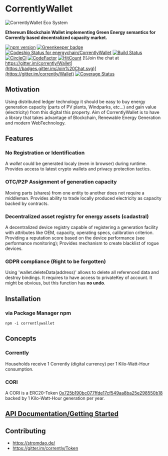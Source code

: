 # CorrentlyWallet
![CorrentlyWallet Eco System](http://corrently.com/assets/img/CorrentlyWallet.draw.png)

**Ethereum Blockchain Wallet implementing Green Energy semantics for Corrently based decentralized capacity market.**

[![npm version](https://badge.fury.io/js/correntlywallet.svg)](https://badge.fury.io/js/correntlywallet) [![Greenkeeper badge](https://badges.greenkeeper.io/energychain/CorrentlyWallet.svg)](https://greenkeeper.io/)
[ ![Codeship Status for energychain/CorrentlyWallet](https://app.codeship.com/projects/1851a8e0-aa17-0136-d403-2eaeeac4cf7b/status?branch=master)](https://app.codeship.com/projects/309008)
[![Build Status](https://travis-ci.org/energychain/CorrentlyWallet.svg?branch=master)](https://travis-ci.org/energychain/CorrentlyWallet)
[![CircleCI](https://circleci.com/gh/energychain/CorrentlyWallet.svg?style=svg)](https://circleci.com/gh/energychain/CorrentlyWallet)
[![CodeFactor](https://www.codefactor.io/repository/github/energychain/correntlywallet/badge)](https://www.codefactor.io/repository/github/energychain/correntlywallet)
[![HitCount](http://hits.dwyl.io/energychain/CorrentlyWallet.svg)](http://hits.dwyl.io/energychain/CorrentlyWallet)
[![Join the chat at https://gitter.im/corrently/Wallet](https://badges.gitter.im/Join%20Chat.svg)](https://gitter.im/corrently/Wallet)
[![Coverage Status](https://coveralls.io/repos/github/energychain/CorrentlyWallet/badge.svg?branch=master)](https://coveralls.io/github/energychain/CorrentlyWallet?branch=master)



## Motivation


Using distributed ledger technology it should be easy to buy energy generation capacity (parts of PV plants, Windparks, etc...) and gain value (electricity) from this digital this property.  Aim of CorrentlyWallet is to have a library that takes advantage of Blockchain, Renewable Energy Generation and modern WebTechnology.

## Features
### No Registration or Identification
A *wallet* could be generated localy (even in browser) during runtime. Provides access to latest crypto wallets and privacy protection tactics.

### OTC/P2P Assignment of generation capacity
Moving parts (shares) from one entity to another does not require a middleman. Provides ability to trade locally produced electricity as capacity backed by contracts.

### Decentralized asset registry for energy assets (cadastral)
A decentralized device registry capable of registering a generation facility with attributes like OEM, capacity,
operating specs, calibration criterion.
Providing a reputation score based on the device performance (see performance monitoring);
Provides mechanism to create blacklist of rogue devices.

### GDPR compliance (Right to be forgotten)
Using 'wallet.deleteData(address)' allows to delete all referenced data and destroy bindings.  It requires to have access to privateKey of account. It might be obvious, but this function has **no undo**.

## Installation

### via Package Manager npm
```
npm -i correntlywallet
```

## Concepts

### Corrently
Households receive 1 Corrently (digital currency) per 1 Kilo-Watt-Hour consumption.

### CORI
A CORI is a ERC20-Token [0x725b190bc077ffde17cf549aa8ba25e298550b18](https://etherscan.io/token/0x725b190bc077ffde17cf549aa8ba25e298550b18) backed by 1 Kilo-Watt-Hour generation per year.

## [API Documentation/Getting Started](https://energychain.github.io/CorrentlyWallet/)

## Contributing
- https://stromdao.de/
- https://gitter.im/corrently/Token
